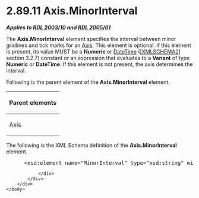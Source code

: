 <html dir="LTR" xmlns:mshelp="http://msdn.microsoft.com/mshelp" xmlns:ddue="http://ddue.schemas.microsoft.com/authoring/2003/5" xmlns:xlink="http://www.w3.org/1999/xlink" xmlns:tool="http://www.microsoft.com/tooltip">
    <head>
        <meta http-equiv="Content-Type" content="text/html; CHARSET=utf-8"></meta>
        <meta name="save" content="history"></meta>
        <title>2.89.11 Axis.MinorInterval</title>
        <xml>
            <mshelp:toctitle title="2.89.11 Axis.MinorInterval"></mshelp:toctitle>
            <mshelp:rltitle title="[MS-RDL]: Axis.MinorInterval"></mshelp:rltitle>
            <mshelp:keyword index="A" term="143d2a80-fe32-4f01-9a38-1a6094a848db"></mshelp:keyword>
            <mshelp:attr name="DCSext.ContentType" value="open specification"></mshelp:attr>
            <mshelp:attr name="AssetID" value="143d2a80-fe32-4f01-9a38-1a6094a848db"></mshelp:attr>
            <mshelp:attr name="TopicType" value="kbRef"></mshelp:attr>
            <mshelp:attr name="DCSext.Title" value="[MS-RDL]: Axis.MinorInterval" />
        </xml>
    </head>
    <body>
        <div id="header">
            <h1 class="heading">2.89.11 Axis.MinorInterval</h1>
        </div>
        <div id="mainSection">
            <div id="mainBody">
                <div id="allHistory" class="saveHistory"></div>
                <div id="sectionSection0" class="section" name="collapseableSection">
                    

<p><b><i>Applies to </i></b><a href="a7e2ad00-07c8-4f6d-80ab-3ad55df7b233.md"><b><i>RDL 2003/10</i></b></a><b>
<i>and </i></b><a href="3ebe2912-4958-4832-b391-cad1f5e13338.md"><b><i>RDL 2005/01</i></b></a></p>

<p>The <b>Axis.MinorInterval</b> element specifies the interval
between minor gridlines and tick marks for an <a href="2bfb943e-7cfe-41c1-baa4-5739a99a341b.md">Axis</a>. This element is
optional. If this element is present, its value MUST be a <b>Numeric</b> or <a href="d3b6da93-3935-4a28-8521-268d6f7f9a9d.md">DateTime</a> (<a href="https://go.microsoft.com/fwlink/?LinkId=90610">[XMLSCHEMA2]</a> section
3.2.7) constant or an expression that evaluates to a <b>Variant</b> of type <b>Numeric</b>
or <b>DateTime</b>. If this element is not present, the axis determines the
interval.</p>

<p>Following is the parent element of the <b>Axis.MinorInterval</b>
element.</p>

<table>
 <thead>
  <tr>
   <th>
   <p>Parent elements</p>
   </th>
  </tr>
 </thead>
 <tr>
  <td>
  <p>Axis </p>
  </td>
 </tr>
</table>

<p>The following is the XML Schema definition of the <b>Axis.MinorInterval</b>
element.</p>

<dl>
<dd>
<div><pre> &lt;xsd:element name=&quot;MinorInterval&quot; type=&quot;xsd:string&quot; minOccurs=&quot;0&quot; /&gt;
</pre></div>
</dd></dl>


                </div>
            </div>
        </div>
    </body>
</html>